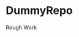 # DummyRepo
Rough Work 
































































































































